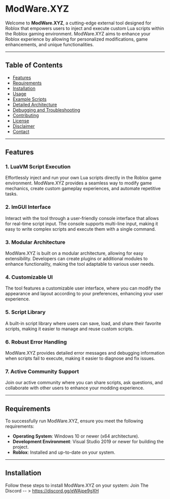 # ModWare.XYZ

Welcome to **ModWare.XYZ**, a cutting-edge external tool designed for Roblox that empowers users to inject and execute custom Lua scripts within the Roblox gaming environment. ModWare.XYZ aims to enhance your Roblox experience by allowing for personalized modifications, game enhancements, and unique functionalities.

---

## Table of Contents

- [Features](#features)
- [Requirements](#requirements)
- [Installation](#installation)
- [Usage](#usage)
- [Example Scripts](#example-scripts)
- [Detailed Architecture](#detailed-architecture)
- [Debugging and Troubleshooting](#debugging-and-troubleshooting)
- [Contributing](#contributing)
- [License](#license)
- [Disclaimer](#disclaimer)
- [Contact](#contact)

---

## Features

### 1. LuaVM Script Execution
Effortlessly inject and run your own Lua scripts directly in the Roblox game environment. ModWare.XYZ provides a seamless way to modify game mechanics, create custom gameplay experiences, and automate repetitive tasks.

### 2. ImGUI Interface
Interact with the tool through a user-friendly console interface that allows for real-time script input. The console supports multi-line input, making it easy to write complex scripts and execute them with a single command.

### 3. Modular Architecture
ModWare.XYZ is built on a modular architecture, allowing for easy extensibility. Developers can create plugins or additional modules to enhance functionality, making the tool adaptable to various user needs.

### 4. Customizable UI
The tool features a customizable user interface, where you can modify the appearance and layout according to your preferences, enhancing your user experience.

### 5. Script Library
A built-in script library where users can save, load, and share their favorite scripts, making it easier to manage and reuse custom scripts.

### 6. Robust Error Handling
ModWare.XYZ provides detailed error messages and debugging information when scripts fail to execute, making it easier to diagnose and fix issues.

### 7. Active Community Support
Join our active community where you can share scripts, ask questions, and collaborate with other users to enhance your modding experience.

---

## Requirements

To successfully run ModWare.XYZ, ensure you meet the following requirements:

- **Operating System**: Windows 10 or newer (x64 architecture).
- **Development Environment**: Visual Studio 2019 or newer for building the project.
- **Roblox**: Installed and up-to-date on your system.

---

## Installation

Follow these steps to install ModWare.XYZ on your system:
Join The Discord -- > https://discord.gg/eWAjpe9gXH
